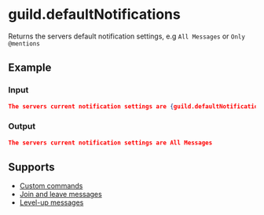 # guild.defaultNotifications

Returns the servers default notification settings, e.g `All Messages` or `Only @mentions`

## Example

### Input

```json
The servers current notification settings are {guild.defaultNotifications}
```

### Output

```json
The servers current notification settings are All Messages
```

## Supports

* [Custom commands](/Modules/custom_commands/)
* [Join and leave messages](/Modules/join_leave_messages/)
* [Level-up messages](/Modules/levels/)
